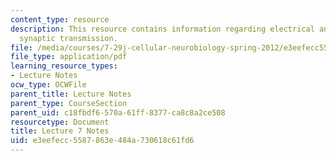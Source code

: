 ```yaml
---
content_type: resource
description: This resource contains information regarding electrical and chemical
  synaptic transmission.
file: /media/courses/7-29j-cellular-neurobiology-spring-2012/e3eefecc5587863e484a730618c61fd6_MIT7_29JS12_lecture7.pdf
file_type: application/pdf
learning_resource_types:
- Lecture Notes
ocw_type: OCWFile
parent_title: Lecture Notes
parent_type: CourseSection
parent_uid: c18fbdf6-570a-61ff-8377-ca8c8a2ce508
resourcetype: Document
title: Lecture 7 Notes
uid: e3eefecc-5587-863e-484a-730618c61fd6
---
```

